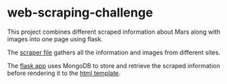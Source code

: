 # web-scraping-challenge

This project combines different scraped information about Mars along with images into one page using flask.

The [scraper file](https://github.com/lmfao415/web-scraping-challenge/blob/main/Missions_to_Mars/scrape_mars.py) gathers all the information and images from different sites.

The [flask app](https://github.com/lmfao415/web-scraping-challenge/blob/main/Missions_to_Mars/app.py) uses MongoDB to store and retrieve the scraped information before rendering it to the [html template](https://github.com/lmfao415/web-scraping-challenge/blob/main/Missions_to_Mars/templates/index.html).
